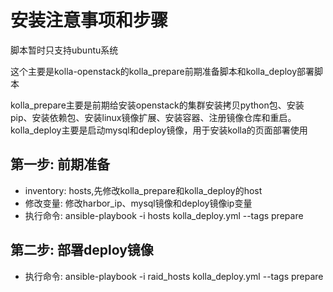 安装注意事项和步骤
================
脚本暂时只支持ubuntu系统

这个主要是kolla-openstack的kolla_prepare前期准备脚本和kolla_deploy部署脚本

kolla_prepare主要是前期给安装openstack的集群安装拷贝python包、安装pip、安装依赖包、安装linux镜像扩展、安装容器、注册镜像仓库和重启。
kolla_deploy主要是启动mysql和deploy镜像，用于安装kolla的页面部署使用

第一步: 前期准备
-----------------

* inventory: hosts,先修改kolla_prepare和kolla_deploy的host
* 修改变量: 修改harbor_ip、mysql镜像和deploy镜像ip变量
* 执行命令: ansible-playbook -i hosts kolla_deploy.yml --tags prepare


第二步: 部署deploy镜像
----------------
* 执行命令: ansible-playbook -i raid_hosts kolla_deploy.yml --tags prepare


